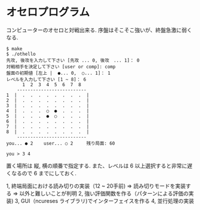 オセロプログラム
============================

コンピューターのオセロと対戦出来る.
序盤はそこそこ強いが、終盤急激に弱くなる.

    $ make
    $ ./othello
    先攻, 後攻を入力して下さい [先攻 ... 0, 後攻　... 1]： 0
    対戦相手を決定して下さい [user or comp]: comp
    盤面の初期値 [左上 |  ●... 0,  ○... 1]： 1
    レベルを入力して下さい [1 ~ 8]： 6
          1  2  3  4  5  6  7  8
        --------------------------
    1  |  .  .  .  .  .  .  .  .  |
    2  |  .  .  .  .  .  .  .  .  |
    3  |  .  .  .  .  .  .  .  .  |
    4  |  .  .  .  ○  ●  .  .  .  |
    5  |  .  .  .  ●  ○  .  .  .  |
    6  |  .  .  .  .  .  .  .  .  |
    7  |  .  .  .  .  .  .  .  .  |
    8  |  .  .  .  .  .  .  .  .  |
        --------------------------
    you... ● 2    user... ○ 2     残り局面: 60
    
    you > 3 4

置く場所は 縦, 横の順番で指定する.
また、レベルは 6 以上選択すると非常に遅くなるので 6 までにしておく.


1, 終端局面における読み切りの実装（12 ~ 20手前)
   ⇒ 読み切りモードを実装する
   ⇒ 以外と難しいことが判明
2, 強い評価関数を作る（パターンによる評価の実装)
3, GUI（ncureses ライブラリ)でインターフェイスを作る
4, 並行処理の実装
